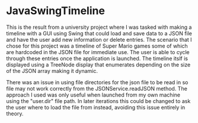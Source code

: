 # JavaSwingTimeline

This is the result from a university project where I was tasked with making a timeline with a GUI using Swing that could load and save data to a JSON file and have the user add new information or delete entries. The scenario that I chose for this project was a timeline of Super Mario games some of which are hardcoded in the JSON file for immediate use. The user is able to cycle through these entries once the application is launched. The timeline itslf is displayed using a TreeNode display that enumerates depending on the size of the JSON array making it dynamic.

There was an issue in using file directories for the json file to be read in so file may not work correctly from the JSONService.readJSON method. The approach I used was only useful when launched from my own machine using the "user.dir" file path. In later iterations this could be changed to ask the user where to load the file from instead, avoiding this issue entirely in theory.
